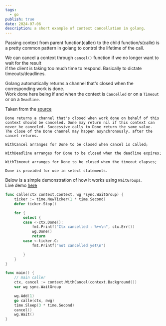 ```yaml
---
tags:
  - go
publish: true
date: 2024-07-06
description: a short example of context cancellation in golang.
---
```


Passing context from parent function(caller) to the child function/s(calle) is a pretty common pattern in golang to control the lifetime of the call. 

We can cancel a context through `cancel()` function if we no longer want to wait for the result<br> if the client is taking too much time to respond. Basically to dictate timeouts/deadlines.

Golang automatically returns a channel that's closed when the corresponding work is done.<br>
Work done here being if and when the context is `Cancelled` or on a `Timeout` or on a `Deadline`.<br>

Taken from the [source](https://pkg.go.dev/context#Context.Done)

```
Done returns a channel that's closed when work done on behalf of this
context should be canceled. Done may return nil if this context can
never be canceled. Successive calls to Done return the same value.
The close of the Done channel may happen asynchronously, after the cancel returns.

WithCancel arranges for Done to be closed when cancel is called;

WithDeadline arranges for Done to be closed when the deadline expires; 

WithTimeout arranges for Done to be closed when the timeout elapses;

Done is provided for use in select statements.
```

Below is a simple demonstration of how it works using `WaitGroups`. <br>
Live demo [here](https://go.dev/play/p/sJHOhPuGcSl)

```go
func calle(ctx context.Context, wg *sync.WaitGroup) {
	ticker := time.NewTicker(1 * time.Second)
	defer ticker.Stop()

	for {
		select {
		case <-ctx.Done():
			fmt.Printf("Ctx cancelled : %+v\n", ctx.Err())
			wg.Done()
			return
		case <-ticker.C:
			fmt.Printf("not cancelled yet\n")

		}
	}
}

func main() {
	// main caller
	ctx, cancel := context.WithCancel(context.Background())
	var wg sync.WaitGroup

	wg.Add(1)
	go calle(ctx, &wg)
	time.Sleep(3 * time.Second)
	cancel()
	wg.Wait()
}
```